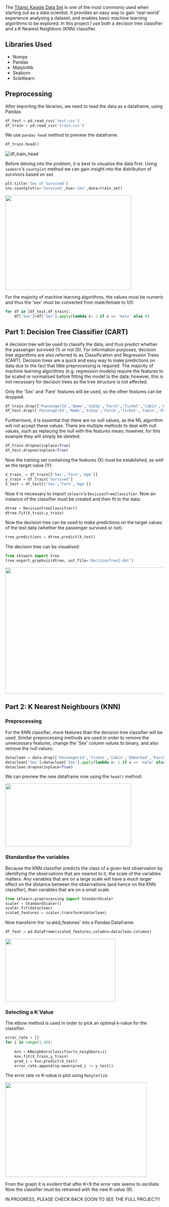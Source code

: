 The [Titanic Kaggle Data Set](https://www.kaggle.com/c/titanic) is one of the most commonly used when starting out as a data scientist. It provides an easy way to gain 'real-world' experience analysing a dataset, and enables basic machine learning algorithms to be explored. In this project I use both a decision tree classifier and a K Nearest Neighbors (KNN) classifier.

## Libraries Used

- Numpy
- Pandas
- Matplotlib
- Seaborn
- Scikitlearn


## Preprocessing

After importing the libraries, we need to read the data as a dataframe, using Pandas:

```python
df_test = pd.read_csv('test.csv')
df_train = pd.read_csv('train.csv')
```

We use `pandas head` method to preview the dataframe.

```python
df_train.head()
```
![df_train_head](https://github.com/jack-morgan/Personal-Website/raw/gh-pages/Images/titanic_head.png "Train DataFrame")

Before delving into the problem, it is best to visualise the data first. Using `seaborn`'s `countplot` method we can gain insight into the distribution of survivors based on sex

```python
plt.title('Sex of Survived')
sns.countplot(x='Survived',hue='Sex',data=train_set)
```

<img src="https://github.com/jack-morgan/Personal-Website/raw/gh-pages/Images/Survivedbysex.png" width="400" height="300" />

For the majority of machine learning algorithms, the values must be numeric and thus the 'sex' must be converted from male/female to 1/0:

```python
for df in [df_test,df_train]:
    df['Sex']=df['Sex'].apply(lambda x: 1 if x == 'male' else 0)
```

## Part 1: Decision Tree Classifier (CART)

A decision tree will be used to classify the data, and thus predict whether the passenger survived (1) or not (0). For information purposes, decision tree algorithms are also referred to as Classification and Regression Trees (CART). Decision trees are a quick and easy way to make predictions on data due to the fact that little preprocessing is required. The majority of machine learning algorithms (e.g. regression models) require the features to be scaled or normalised before fitting the model to the data; however, this is not necessary for decision trees as the tree structure is not affected. 

Only the 'Sex' and 'Fare' features will be used, so the other features can be dropped:


```python
df_train.drop(['PassengerId','Name','SibSp','Parch','Ticket','Cabin','Embarked','Pclass'],axis=1,inplace=True)
df_test.drop(['PassengerId','Name','SibSp','Parch','Ticket','Cabin','Embarked','Pclass'],axis=1,inplace=True)
```

Furthermore, it is essential that there are no null values, as the ML algorithm will not accept these values. There are multiple methods to deal with null values, such as replacing the null with the features mean; however, for this example they will simply be deleted:

```python
df_train.dropna(inplace=True)
df_test.dropna(inplace=True)
```

Now the training set containing the features (X) must be established, as well as the target value (Y):

```python
X_train_ = df_train[['Sex','Fare','Age']]
y_train = df_train['Survived']
X_test = df_test[['Sex','Fare','Age']]
```
Now it is necessary to import `sklearn`'s `DecisionTreeClassifier`. Now an instance of the classifier must be created and then fit to the data:

```python
dtree = DecisionTreeClassifier()
dtree.fit(X_train,y_train)
```
Now the decision tree can be used to make predictions on the target values of the test data (whether the passenger survived or not).

```python
tree_predictions = dtree.predict(X_test)
```
The decision tree can be visualised:

```python
from sklearn import tree
tree.export_graphviz(dtree, out_file='DecisionTree2.dot')
```
<img src="https://github.com/jack-morgan/Personal-Website/raw/gh-pages/Images/tree.png" width="680" height="400" />

## Part 2: K Nearest Neighbours (KNN)

### Preprocessing

For the KNN classifier, more features than the decision tree classifier will be used. Similar preprocessing methods are used in order to remove the unnecessary features, change the 'Sex' column values to binary, and also remove the null values:

```python
dataclean = data.drop(['PassengerId','Ticket','Cabin','Embarked','Parch','Name'],axis=1)
dataclean['Sex']=dataclean['Sex'].apply(lambda x: 1 if x == 'male' else 0)
dataclean.dropna(inplace=True)
```
We can preview the new dataframe now using the `head()` method:

<img src="https://github.com/jack-morgan/Personal-Website/raw/gh-pages/Images/dataclean_KNN.png" width="400" height="200" />

### Standardise the variables

Because the KNN classifier predicts the class of a given test observation by identifying the observations that are nearest to it, the scale of the variables matters. Any variables that are on a large scale will have a much larger effect on the distance between the observations (and hence on the KNN classifier), than variables that are on a small scale.

```python
from sklearn.preprocessing import StandardScaler
scaler = StandardScaler()
scaler.fit(dataclean)
scaled_features = scaler.transform(dataclean)
```
Now transform the 'scaled_features' into a Pandas Dataframe:

```python
df_feat = pd.DataFrame(scaled_features,columns=dataclean.columns)
```
<img src="https://github.com/jack-morgan/Personal-Website/raw/gh-pages/Images/datascaled_KNN.png" width="350" height="200" />


### Selecting a K Value

The elbow method is used in order to pick an optimal k-value for the classifier.

```python
error_rate = []
for i in range(1,40):
    
    knn = KNeighborsClassifier(n_neighbors=i)
    knn.fit(X_train,y_train)
    pred_i = knn.predict(X_test)
    error_rate.append(np.mean(pred_i != y_test))
```

The error rate vs K-value is plot using `Matplotlib`:

<img src="https://github.com/jack-morgan/Personal-Website/raw/gh-pages/Images/KNN_ErrorRate.png" width="450" height="300" />


From the graph it is evident that after K=9 the error rate seems to oscillate. Now the classifier must be retrained with the new K-value (9).

IN PROGRESS, PLEASE CHECK BACK SOON TO SEE THE FULL PROJECT!!
